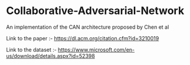 # Collaborative-Adversarial-Network
An implementation of the CAN architecture proposed by Chen et al

Link to the paper :- https://dl.acm.org/citation.cfm?id=3210019

Link to the dataset :- https://www.microsoft.com/en-us/download/details.aspx?id=52398
